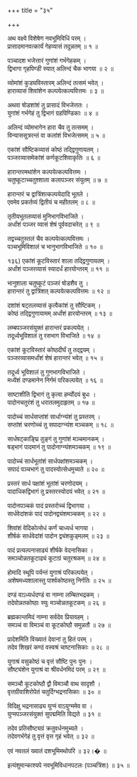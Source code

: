 +++
title = "३५"

+++
  
  
  
  
अथ वक्ष्ये विशेषेण नवभूमिविधिं परम् ।  
प्रासादमानवत्कार्यं गेहव्यासं तदुन्नतम् ॥ १ ॥  
  
पञ्चादश भजेत्तारं गुणांशं गर्भगेहकम् ।  
द्विभागा गृहपिण्डी स्यात् अलिन्दं चैक भागया ॥ २ ॥  
  
व्योमांशं कुड्यविस्तारम् अलिन्दं तत्समं भवेत् ।  
हाराव्यासं शिवांशेन कल्पयेत्कल्पवित्तमः ॥ ३ ॥  
  
अथवा षोडशांशं तु प्रासादं विभजेत्ततः ।  
युगांशं गर्भगेहं तु द्विभागं ग्रहपिण्डिकाः ॥ ४ ॥  
  
अलिन्दं व्योमभागेन हारा चैव तु तत्समम् ।  
विन्याससूत्ररन्तं वा कलांशं विभजेत्समम् ॥ ५ ॥  
  
एकांशं सौष्टिकव्यासं कोष्ठं तद्द्विगुणायतम् ।  
पञ्जरव्यासमेकांशं कर्णकूटशिवाकृतिः ॥ ६ ॥  
  
हारान्तरमथांशेन कल्पयेत्कल्पवित्तमः ।  
चतुष्कूटाच्चतुश्शाला कलापञ्जर संयुतम् ॥ ७ ॥  
  
हारान्तरं च द्वात्रिंशत्कल्पयेदादि भूतले ।  
एवमेव प्रकर्तव्यं द्वितीयं च महीतलम् ॥ ८ ॥  
  
तृतीयभूतलव्यासं मुनिभागविभाजिते ।  
अर्धांशं पञ्जर व्यासं शेषं पूर्ववदाचरेत् ॥ ९ ॥  
  
तद्वच्चतुस्तलं चैव कल्पयेत्कल्पवित्तमः ।  
पञ्चभूमिविशालं च भानुभागविभाजिते ॥ १० ॥  
  
१३६) एकांशं कूटविस्तारं शाला तद्द्विगुणायतम् ।  
अर्धांशं पञ्जरव्यासं स्यादर्धं हारयोन्तरम् ॥ ११ ॥  
  
भानुशाला चतुष्कूटं पञ्जरं षोडशैव तु ।  
हारान्तरं तु द्वात्रिंशत् कल्पयेत्कल्पवित्तमः ॥ १२ ॥  
  
दशांशं षट्तलव्यासं कृत्वैकांशं तु सौष्टिकम् ।  
कोष्ठं तद्द्विगुणायामम् अर्धांशं हारयोन्तरम् ॥ १३ ॥  
  
लम्बपञ्जरसंयुक्तं हारान्तरं प्रकल्पयेत् ।  
तदूर्ध्वभूविशालं तु रसभाग विभाजिते ॥ १४ ॥  
  
एकांशं कूटविस्तारं कोष्ठदीर्घं तु तद्द्वयम् ।  
पञ्जरव्यासमर्धांशं शेषं हारान्तरं भवेत् ॥ १५ ॥  
  
तदूर्ध्व भूविशालं तु गुणभागविभाजिते ।  
मध्येंशं दण्डमानेन निर्गमं परिकल्पयेत् ॥ १६ ॥  
  
साष्टाशीति द्विभागं तु कृत्वा हर्म्योदयं बुधः ।  
पादोनचतुरंशं तु धरातलमुदाहृतम् ॥ १७ ॥  
  
पादोच्चं सार्धसप्तांशं सार्धाग्न्यंशं तु प्रस्तरम् ।  
सप्तांशं चरणोच्चं तु सपादाग्न्यंश मञ्चकम् ॥ १८ ॥  
  
सार्धषट्काङ्घ्रि तुङ्गं तु गुणांशं मञ्चमानकम् ।  
षड्भागं पादमानं तु पादोनाग्न्यंशमञ्चकम् ॥ १९ ॥  
  
पादोच्चं सार्धभूतांशं सार्धपक्षांशमञ्चकम् ।  
सपादं पञ्चभागं तु पादस्योत्सेधमुच्यते ॥ २० ॥  
  
प्रस्तरं सार्ध पक्षांशं भूतांशं चरणोदयम् ।  
पादाधिकद्विभागं तु प्रस्तरस्योदयं भवेत् ॥ २१ ॥  
  
पादोनपञ्चकं पादं प्रस्तरोच्चं द्विभागया ।  
सार्धवेदांशकं पादं पादोनद्व्यंशमञ्चकम् ॥ २२ ॥  
  
शिवांशं वेदिकोत्सेधं कर्णं चाध्यर्ध भागया ।  
शीर्षकं सार्धवेदांशं पादोन द्व्यंशकुड्मलम् ॥ २३ ॥  
  
पादं प्रत्यल्पनासाढ्यं शीर्षके वेदनासिका ।  
समञ्चोन्नतकूटाढ्यं कूटाग्रं चतुरश्रकम् ॥ २४ ॥  
  
होमादि स्थूपि पर्यन्तं युगाश्रं परिकल्पयेत् ।  
अशेषमध्यशालास्तु पार्श्वकोष्ठस्तु निर्गतिः ॥ २५ ॥  
  
दण्डं वाऽध्यर्धदण्डं वा नाम्ना लम्बितभद्रकम् ।  
तदेवोन्नतकोष्ठाः स्युः मञ्चोन्नतकूटकम् ॥ २६ ॥  
  
ब्रह्मकान्तमिदं नाम्ना सर्वदेव प्रियावहम् ।  
समञ्चं वा विमञ्चं वा कूटकोष्ठौ समुन्नतौ ॥ २७ ॥  
  
प्रादेशमिति विख्यातं देवानां तु हितं परम् ।  
तदेव शिखरं कण्ठं वस्वश्रं चाष्टनासिकाः ॥ २८ ॥  
  
युगाश्रं वसुकोष्ठं च वृत्तं सौष्टि पुनः पुनः ।  
सौष्ट्यंशेन युगाश्रं वा श्रीवर्धनमिदं परम् ॥ २९ ॥  
  
समञ्चौ कूटकोष्ठौ द्वौ विमञ्चौ वाथ सादृशौ ।  
वृत्तग्रीवाशिरोपेतं चतुर्दिग्भद्रनासिकाः ॥ ३० ॥  
  
विदिक्षु भद्रनासाढ्य युग्मं वाऽयुग्ममेव वा ।  
युग्मपञ्जरसंयुक्तं सुपद्ममिति विद्यते ॥ ३१ ॥  
  
तदेव प्रतिसौष्ट्यग्रं क्रतुवर्धनमुच्यते ।  
तदेवगर्भगेहं तु वृत्तं वृत्त गृहं भवेत् ॥ ३२ ॥  
  
एवं नवतलं ख्यातं दशभूमिमथोपरि ॥ ३२।� ॥  
  
इत्यंशुमान्काश्यपे नवभूमिविधानपटलः (पञ्चत्रिंशः) ॥ ३५ ॥  